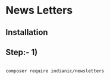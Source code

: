 News Letters
======


Installation
-----


Step:- 1)
-----

```

composer require indianic/newsletters

